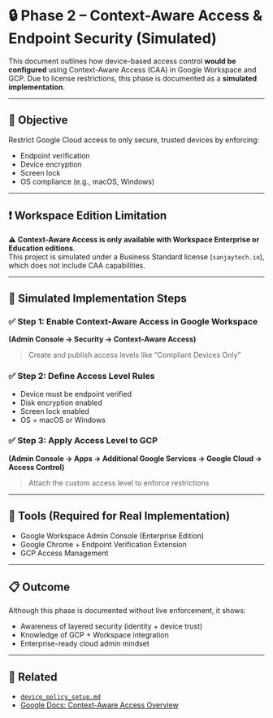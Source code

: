 # 🔒 Phase 2 – Context-Aware Access & Endpoint Security (Simulated)

This document outlines how device-based access control **would be configured** using Context-Aware Access (CAA) in Google Workspace and GCP. Due to license restrictions, this phase is documented as a **simulated implementation**.

---

## 🎯 Objective

Restrict Google Cloud access to only secure, trusted devices by enforcing:
- Endpoint verification
- Device encryption
- Screen lock
- OS compliance (e.g., macOS, Windows)

---

## ❗ Workspace Edition Limitation

⚠️ **Context-Aware Access is only available with Workspace Enterprise or Education editions**.  
This project is simulated under a Business Standard license (`sanjaytech.io`), which does not include CAA capabilities.

---

## 🧪 Simulated Implementation Steps

### ✅ Step 1: Enable Context-Aware Access in Google Workspace
**(Admin Console → Security → Context-Aware Access)**  
> Create and publish access levels like “Compliant Devices Only”

### ✅ Step 2: Define Access Level Rules
- Device must be endpoint verified
- Disk encryption enabled
- Screen lock enabled
- OS = macOS or Windows

### ✅ Step 3: Apply Access Level to GCP
**(Admin Console → Apps → Additional Google Services → Google Cloud → Access Control)**  
> Attach the custom access level to enforce restrictions

---

## 🧰 Tools (Required for Real Implementation)

- Google Workspace Admin Console (Enterprise Edition)
- Google Chrome + Endpoint Verification Extension
- GCP Access Management

---

## 📋 Outcome

Although this phase is documented without live enforcement, it shows:
- Awareness of layered security (identity + device trust)
- Knowledge of GCP + Workspace integration
- Enterprise-ready cloud admin mindset

---

## 🔗 Related

- [`device_policy_setup.md`](./device_policy_setup.md)
- [Google Docs: Context-Aware Access Overview](https://support.google.com/a/answer/9036319)

